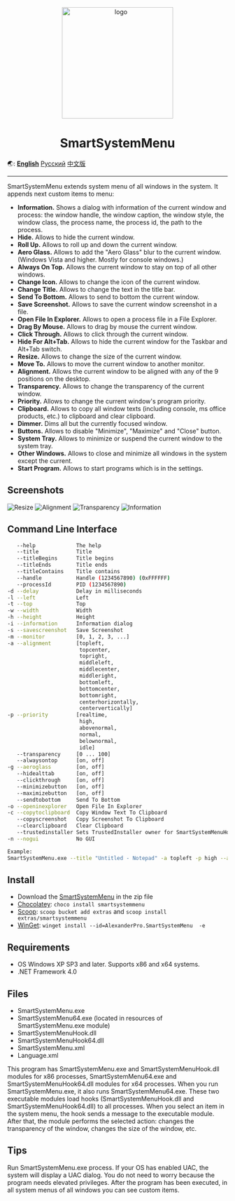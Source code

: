 <div align="center">

<img src="./SmartSystemMenu/Images/SmartSystemMenuLogo.png" alt="logo" width="254">

# SmartSystemMenu

</div>

🌏: [**English**](/) [Русский](/README_RU.md) [中文版](/README_CN.md)

---

SmartSystemMenu extends system menu of all windows in the system. It appends next custom items to menu:

* **Information.** Shows a dialog with information of the current window and process: the window handle, the window caption, the window style, the window class, the process name, the process id, the path to the process.
* **Hide.** Allows to hide the current window.
* **Roll Up.** Allows to roll up and down the current window.
* **Aero Glass.** Allows to add the "Aero Glass" blur to the current window. (Windows Vista and higher. Mostly for console windows.)
* **Always On Top.** Allows the current window to stay on top of all other windows.
* **Change Icon.** Allows to change the icon of the current window.
* **Change Title.** Allows to change the text in the title bar.
* **Send To Bottom.** Allows to send to bottom the current window.
* **Save Screenshot.** Allows to save the current window screenshot in a file.
* **Open File In Explorer.** Allows to open a process file in a File Explorer.
* **Drag By Mouse.** Allows to drag by mouse the current window.
* **Click Through.** Allows to click through the current window.
* **Hide For Alt+Tab.** Allows to hide the current window for the Taskbar and Alt+Tab switch.
* **Resize.** Allows to change the size of the current window.
* **Move To.** Allows to move the current window to another monitor.
* **Alignment.** Allows the current window to be aligned with any of the 9 positions on the desktop.
* **Transparency.** Allows to change the transparency of the current window.
* **Priority.** Allows to change the current window's program priority.
* **Clipboard.** Allows to copy all window texts (including console, ms office products, etc.) to clipboard and clear clipboard.
* **Dimmer.** Dims all but the currently focused window.
* **Buttons.** Allows to disable "Minimize", "Maximize" and "Close" button.
* **System Tray.** Allows to minimize or suspend the current window to the system tray.
* **Other Windows.** Allows to close and minimize all windows in the system except the current.
* **Start Program.** Allows to start programs which is in the settings.

Screenshots
------------------

![Resize](./SmartSystemMenu/Images/SmartSystemMenuEn1.png)
![Alignment](./SmartSystemMenu/Images/SmartSystemMenuEn2.png)
![Transparency](./SmartSystemMenu/Images/SmartSystemMenuEn3.png)
![Information](./SmartSystemMenu/Images/SmartSystemMenuEn4.png)

Command Line Interface
--------------------

```bash
   --help             The help
   --title            Title
   --titleBegins      Title begins 
   --titleEnds        Title ends
   --titleContains    Title contains
   --handle           Handle (1234567890) (0xFFFFFF)
   --processId        PID (1234567890)
-d --delay            Delay in milliseconds
-l --left             Left
-t --top              Top
-w --width            Width
-h --height           Height
-i --information      Information dialog
-s --savescreenshot   Save Screenshot
-m --monitor          [0, 1, 2, 3, ...]
-a --alignment        [topleft,
                       topcenter,
                       topright,
                       middleleft,
                       middlecenter,
                       middleright,
                       bottomleft,
                       bottomcenter,
                       bottomright,
                       centerhorizontally,
                       centervertically]
-p --priority         [realtime,
                       high,
                       abovenormal,
                       normal,
                       belownormal,
                       idle]
   --transparency     [0 ... 100]
   --alwaysontop      [on, off]
-g --aeroglass        [on, off]
   --hidealttab       [on, off]
   --clickthrough     [on, off]
   --minimizebutton   [on, off]
   --maximizebutton   [on, off]
   --sendtobottom     Send To Bottom
-o --openinexplorer   Open File In Explorer
-c --copytoclipboard  Copy Window Text To Clipboard
   --copyscreenshot   Copy Screenshot To Clipboard
   --clearclipboard   Clear Clipboard
   --trustedinstaller Sets TrustedInstaller owner for SmartSystemMenuHook.dll and SmartSystemMenuHook64.dll
-n --nogui            No GUI

Example:
SmartSystemMenu.exe --title "Untitled - Notepad" -a topleft -p high --alwaysontop on --nogui
```

Install
--------------------

* Download the [SmartSystemMenu](https://github.com/AlexanderPro/SmartSystemMenu/releases) in the zip file
* [Chocolatey](https://chocolatey.org/): `choco install smartsystemmenu`
* [Scoop](https://scoop.sh/): `scoop bucket add extras` and `scoop install extras/smartsystemmenu`
* [WinGet](https://github.com/microsoft/winget-cli): `winget install --id=AlexanderPro.SmartSystemMenu  -e`

Requirements
--------------------

* OS Windows XP SP3 and later. Supports x86 and x64 systems.
* .NET Framework 4.0

Files
--------------------

* SmartSystemMenu.exe
* SmartSystemMenu64.exe (located in resources of SmartSystemMenu.exe module)
* SmartSystemMenuHook.dll
* SmartSystemMenuHook64.dll
* SmartSystemMenu.xml
* Language.xml

This program has SmartSystemMenu.exe and SmartSystemMenuHook.dll modules for x86 processes, SmartSystemMenu64.exe and SmartSystemMenuHook64.dll modules for x64 processes. When you run SmartSystemMenu.exe, it also runs SmartSystemMenu64.exe. These two executable modules load hooks (SmartSystemMenuHook.dll and SmartSystemMenuHook64.dll) to all processes. When you select an item in the system menu, the hook sends a message to the executable module. After that, the module performs the selected action: changes the transparency of the window, changes the size of the window, etc.

Tips
--------------------

Run SmartSystemMenu.exe process. If your OS has enabled UAC, the system will display a UAC dialog. You do not need to worry because the program needs elevated privileges. After the program has been executed, in all system menus of all windows you can see custom items.
